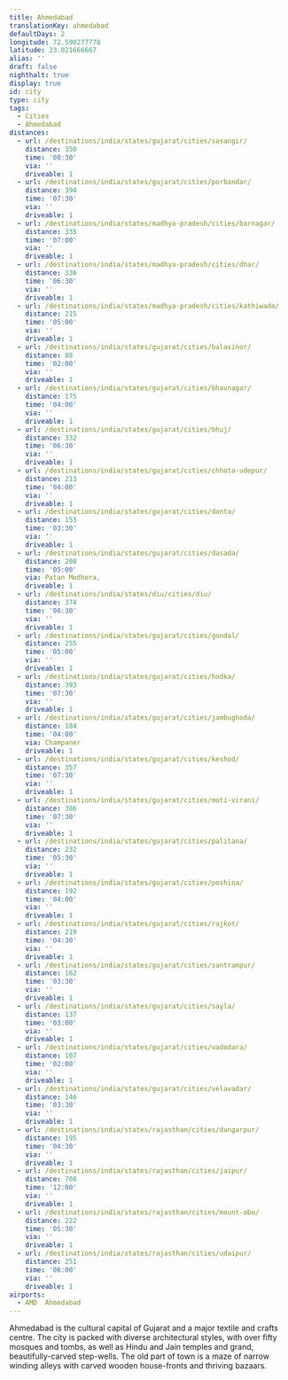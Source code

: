 ```yaml
---
title: Ahmedabad
translationKey: ahmedabad
defaultDays: 2
longitude: 72.590277778
latitude: 23.021666667
alias: ''
draft: false
nighthalt: true
display: true
id: city
type: city
tags:
  - Cities
  - Ahmedabad
distances:
  - url: /destinations/india/states/gujarat/cities/sasangir/
    distance: 350
    time: '08:30'
    via: ''
    driveable: 1
  - url: /destinations/india/states/gujarat/cities/porbandar/
    distance: 394
    time: '07:30'
    via: ''
    driveable: 1
  - url: /destinations/india/states/madhya-pradesh/cities/barnagar/
    distance: 335
    time: '07:00'
    via: ''
    driveable: 1
  - url: /destinations/india/states/madhya-pradesh/cities/dhar/
    distance: 336
    time: '06:30'
    via: ''
    driveable: 1
  - url: /destinations/india/states/madhya-pradesh/cities/kathiwada/
    distance: 215
    time: '05:00'
    via: ''
    driveable: 1
  - url: /destinations/india/states/gujarat/cities/balasinor/
    distance: 88
    time: '02:00'
    via: ''
    driveable: 1
  - url: /destinations/india/states/gujarat/cities/bhavnagar/
    distance: 175
    time: '04:00'
    via: ''
    driveable: 1
  - url: /destinations/india/states/gujarat/cities/bhuj/
    distance: 332
    time: '06:30'
    via: ''
    driveable: 1
  - url: /destinations/india/states/gujarat/cities/chhota-udepur/
    distance: 213
    time: '04:00'
    via: ''
    driveable: 1
  - url: /destinations/india/states/gujarat/cities/danta/
    distance: 153
    time: '03:30'
    via: ''
    driveable: 1
  - url: /destinations/india/states/gujarat/cities/dasada/
    distance: 208
    time: '05:00'
    via: Patan Modhera,
    driveable: 1
  - url: /destinations/india/states/diu/cities/diu/
    distance: 374
    time: '08:30'
    via: ''
    driveable: 1
  - url: /destinations/india/states/gujarat/cities/gondal/
    distance: 255
    time: '05:00'
    via: ''
    driveable: 1
  - url: /destinations/india/states/gujarat/cities/hodka/
    distance: 393
    time: '07:30'
    via: ''
    driveable: 1
  - url: /destinations/india/states/gujarat/cities/jambughoda/
    distance: 184
    time: '04:00'
    via: Champaner
    driveable: 1
  - url: /destinations/india/states/gujarat/cities/keshod/
    distance: 357
    time: '07:30'
    via: ''
    driveable: 1
  - url: /destinations/india/states/gujarat/cities/moti-virani/
    distance: 386
    time: '07:30'
    via: ''
    driveable: 1
  - url: /destinations/india/states/gujarat/cities/palitana/
    distance: 232
    time: '05:30'
    via: ''
    driveable: 1
  - url: /destinations/india/states/gujarat/cities/poshina/
    distance: 192
    time: '04:00'
    via: ''
    driveable: 1
  - url: /destinations/india/states/gujarat/cities/rajkot/
    distance: 219
    time: '04:30'
    via: ''
    driveable: 1
  - url: /destinations/india/states/gujarat/cities/santrampur/
    distance: 162
    time: '03:30'
    via: ''
    driveable: 1
  - url: /destinations/india/states/gujarat/cities/sayla/
    distance: 137
    time: '03:00'
    via: ''
    driveable: 1
  - url: /destinations/india/states/gujarat/cities/vadodara/
    distance: 107
    time: '02:00'
    via: ''
    driveable: 1
  - url: /destinations/india/states/gujarat/cities/velavadar/
    distance: 146
    time: '03:30'
    via: ''
    driveable: 1
  - url: /destinations/india/states/rajasthan/cities/dungarpur/
    distance: 195
    time: '04:30'
    via: ''
    driveable: 1
  - url: /destinations/india/states/rajasthan/cities/jaipur/
    distance: 708
    time: '12:00'
    via: ''
    driveable: 1
  - url: /destinations/india/states/rajasthan/cities/mount-abu/
    distance: 222
    time: '05:30'
    via: ''
    driveable: 1
  - url: /destinations/india/states/rajasthan/cities/udaipur/
    distance: 251
    time: '06:00'
    via: ''
    driveable: 1
airports:
  - AMD  Ahmedabad
---
```






































































































































































































Ahmedabad is the cultural capital of Gujarat and a major textile and crafts centre. The city is packed with diverse architectural styles, with over fifty mosques and tombs, as well as Hindu and Jain temples and grand, beautifully-carved step-wells. The old part of town is a maze of narrow winding alleys with carved wooden house-fronts and thriving bazaars.